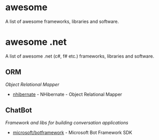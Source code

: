 # awesome

A list of awesome frameworks, libraries and software.

# awesome .net

A list of awesome .net (c#, f# etc.) frameworks, libraries and software.

## ORM
*Object Relational Mapper*

* [nhibernate](https://github.com/nhibernate/nhibernate-core) - NHibernate - Object Relational Mapper

## ChatBot
*Framework and libs for building conversation applications*

* [microsoft/botframework](https://github.com/microsoft/botframework-sdk) - Microsoft Bot Framework SDK
